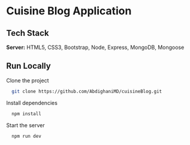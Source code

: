 # **Cuisine Blog Application**

## Tech Stack

**Server:** HTML5, CSS3, Bootstrap, Node, Express, MongoDB, Mongoose

## Run Locally

Clone the project

```bash
  git clone https://github.com/AbdighaniMD/cuisineBlog.git
```

Install dependencies

```bash
  npm install
```

Start the server

```bash
  npm run dev
```